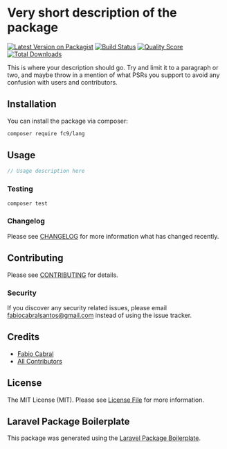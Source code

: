 # Very short description of the package

[![Latest Version on Packagist](https://img.shields.io/packagist/v/fc9/localization.svg?style=flat-square)](https://packagist.org/packages/fc9/localization)
[![Build Status](https://img.shields.io/travis/fc9/localization/master.svg?style=flat-square)](https://travis-ci.org/fc9/localization)
[![Quality Score](https://img.shields.io/scrutinizer/g/fc9/localization.svg?style=flat-square)](https://scrutinizer-ci.com/g/fc9/localization)
[![Total Downloads](https://img.shields.io/packagist/dt/fc9/localization.svg?style=flat-square)](https://packagist.org/packages/fc9/localization)

This is where your description should go. Try and limit it to a paragraph or two, and maybe throw in a mention of what PSRs you support to avoid any confusion with users and contributors.

## Installation

You can install the package via composer:

```bash
composer require fc9/lang
```

## Usage

``` php
// Usage description here
```

### Testing

``` bash
composer test
```

### Changelog

Please see [CHANGELOG](CHANGELOG.md) for more information what has changed recently.

## Contributing

Please see [CONTRIBUTING](CONTRIBUTING.md) for details.

### Security

If you discover any security related issues, please email fabiocabralsantos@gmail.com instead of using the issue tracker.

## Credits

- [Fabio Cabral](https://github.com/fc9)
- [All Contributors](../../contributors)

## License

The MIT License (MIT). Please see [License File](LICENSE.md) for more information.

## Laravel Package Boilerplate

This package was generated using the [Laravel Package Boilerplate](https://laravelpackageboilerplate.com).
